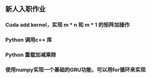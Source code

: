 ## 新人入职作业

### Cuda add kernel，实现 m * n 和 m * 1 的矩阵加操作
### Python 调用c++ 库
### Python 重载加减乘除
### 使用numpy实现一个基础的GRU功能，可以用for循环来实现